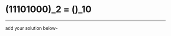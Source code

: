 # (11101000)_2 = ()_10
----------------------------------------------------------
add your solution below-